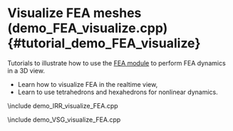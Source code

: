 Visualize FEA meshes   (demo_FEA_visualize.cpp)  {#tutorial_demo_FEA_visualize}
===============================================


Tutorials to illustrate how to use the 
[FEA module](group__chrono__fea.html)
to perform FEA dynamics in a 3D view.

- Learn how to visualize FEA in the realtime view, 
- Learn to use tetrahedrons and hexahedrons for nonlinear dynamics.

\include demo_IRR_visualize_FEA.cpp

\include demo_VSG_visualize_FEA.cpp